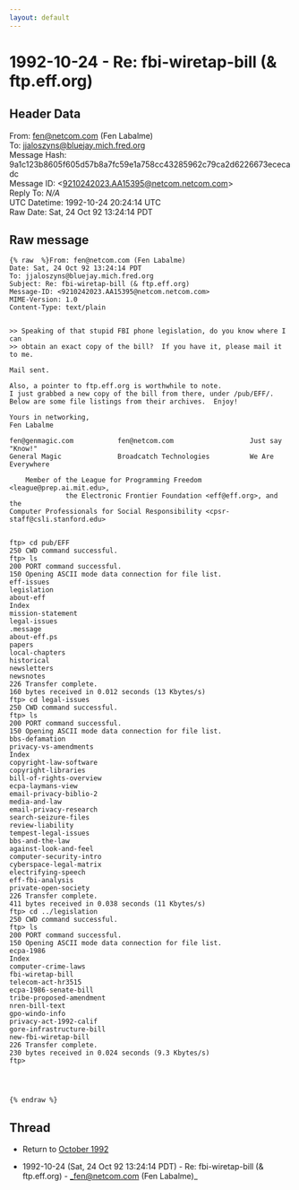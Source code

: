 ```yaml
---
layout: default
---
```


# 1992-10-24 - Re: fbi-wiretap-bill (& ftp.eff.org)

## Header Data

From: fen@netcom.com (Fen Labalme)<br>
To: jjaloszyns@bluejay.mich.fred.org<br>
Message Hash: 9a1c123b8605f605d57b8a7fc59e1a758cc43285962c79ca2d6226673ececadc<br>
Message ID: \<9210242023.AA15395@netcom.netcom.com\><br>
Reply To: _N/A_<br>
UTC Datetime: 1992-10-24 20:24:14 UTC<br>
Raw Date: Sat, 24 Oct 92 13:24:14 PDT<br>

## Raw message

```
{% raw  %}From: fen@netcom.com (Fen Labalme)
Date: Sat, 24 Oct 92 13:24:14 PDT
To: jjaloszyns@bluejay.mich.fred.org
Subject: Re: fbi-wiretap-bill (& ftp.eff.org)
Message-ID: <9210242023.AA15395@netcom.netcom.com>
MIME-Version: 1.0
Content-Type: text/plain


>> Speaking of that stupid FBI phone legislation, do you know where I can
>> obtain an exact copy of the bill?  If you have it, please mail it to me.

Mail sent.

Also, a pointer to ftp.eff.org is worthwhile to note.
I just grabbed a new copy of the bill from there, under /pub/EFF/.
Below are some file listings from their archives.  Enjoy!

Yours in networking,
Fen Labalme

fen@genmagic.com           fen@netcom.com                   Just say "Know!"
General Magic              Broadcatch Technologies          We Are Everywhere

    Member of the League for Programming Freedom <league@prep.ai.mit.edu>,
              the Electronic Frontier Foundation <eff@eff.org>, and the
Computer Professionals for Social Responsibility <cpsr-staff@csli.stanford.edu>


ftp> cd pub/EFF
250 CWD command successful.
ftp> ls
200 PORT command successful.
150 Opening ASCII mode data connection for file list.
eff-issues
legislation
about-eff
Index
mission-statement
legal-issues
.message
about-eff.ps
papers
local-chapters
historical
newsletters
newsnotes
226 Transfer complete.
160 bytes received in 0.012 seconds (13 Kbytes/s)
ftp> cd legal-issues
250 CWD command successful.
ftp> ls
200 PORT command successful.
150 Opening ASCII mode data connection for file list.
bbs-defamation
privacy-vs-amendments
Index
copyright-law-software
copyright-libraries
bill-of-rights-overview
ecpa-laymans-view
email-privacy-biblio-2
media-and-law
email-privacy-research
search-seizure-files
review-liability
tempest-legal-issues
bbs-and-the-law
against-look-and-feel
computer-security-intro
cyberspace-legal-matrix
electrifying-speech
eff-fbi-analysis
private-open-society
226 Transfer complete.
411 bytes received in 0.038 seconds (11 Kbytes/s)
ftp> cd ../legislation
250 CWD command successful.
ftp> ls
200 PORT command successful.
150 Opening ASCII mode data connection for file list.
ecpa-1986
Index
computer-crime-laws
fbi-wiretap-bill
telecom-act-hr3515
ecpa-1986-senate-bill
tribe-proposed-amendment
nren-bill-text
gpo-windo-info
privacy-act-1992-calif
gore-infrastructure-bill
new-fbi-wiretap-bill
226 Transfer complete.
230 bytes received in 0.024 seconds (9.3 Kbytes/s)
ftp>




{% endraw %}
```

## Thread

+ Return to [October 1992](/years/1992/10)

+ 1992-10-24 (Sat, 24 Oct 92 13:24:14 PDT) - Re: fbi-wiretap-bill (& ftp.eff.org) - _fen@netcom.com (Fen Labalme)_

